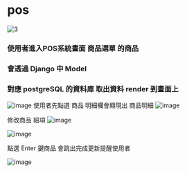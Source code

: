 <h1>pos</h1>



![3](https://github.com/nickyoung3300/pos/assets/95325064/25b2f089-0ccb-459a-9394-5716b24e8be1)

<h3>使用者進入POS系統畫面 商品選單 的商品 </h3>
<h3>會透過 Django 中 Model </h3>
<h3>對應 postgreSQL 的資料庫 取出資料 render 到畫面上</h3>


![image](https://github.com/nickyoung3300/pos/assets/95325064/8fefe903-c743-48a7-bbf7-a4fd33ceff52)
使用者先點選 商品 明細欄會顯現出 商品明細
![image](https://github.com/nickyoung3300/pos/assets/95325064/d84d2f27-aefa-4d83-b26c-65bd0283dabf)

修改商品 細項
![image](https://github.com/nickyoung3300/pos/assets/95325064/f385d47e-fb01-4b99-9871-dce3d92a8ac3)



![image](https://github.com/nickyoung3300/pos/assets/95325064/a86b4d37-f12b-4c88-a1c6-7cdf547b6b0d)

點選 Enter 鍵商品 會跳出完成更新提醒使用者

![image](https://github.com/nickyoung3300/pos/assets/95325064/a0aa7b22-5c36-42f2-87d2-5b341e7b082e)

